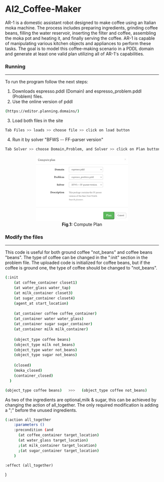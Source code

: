 # AI2_Coffee-Maker

AR-1 is a domestic assistant robot designed to make coffee using an Italian moka machine. The process includes preparing ingredients, grinding coffee beans, filling the water reservoir, inserting the filter and coffee, assembling the moka pot and heating it, and finally serving the coffee. AR-1 is capable of manipulating various kitchen objects and appliances to perform these tasks. The goal is to model this coffee-making scenario in a PDDL domain and generate at least one valid plan utilizing all of AR-1's capabilities.

### Running
----------------------

To run the program follow the next steps:

1) Downloads espresso.pddl (Domain) and espresso_problem.pddl (Problem) files.
2) Use the online version of pddl

```bash
(https://editor.planning.domains/)
```
3) Load both files in the site
```bash
Tab Files >> loads >> choose file >> click on load button
```
4) Run it by solver "BFWS -- FF-parser version"
```bash
Tab Solver >> choose Domain,Problem, and Solver >> click on Plan button
```
<p align="center">
    <img src="Images/solver.png?raw=true" alt="Fig.1: solver" width="300" style="display:inline-block; margin: 0 10px;" />
    <br />
    <strong>Fig.1:</strong> Compute Plan
</p>

### Modify the files
---------------------------------

This code is useful for both ground coffee "not_beans" and coffee beans "beans". The type of coffee can be changed in the ":init" section in the problem file. The uploaded code is initialized for coffee beans, but if the coffee is ground one, the type of coffee should be changed to "not_beans".
```bash
(:init
    (at coffee_container closet1)
    (at water_glass water_tap)
    (at milk_container closet3)
    (at sugar_container closet4)
    (agent_at start_location)
    
    (at_container coffee coffee_container)
    (at_container water water_glass)
    (at_container sugar sugar_container)
    (at_container milk milk_container)
    
    (object_type coffee beans)
    (object_type milk not_beans)
    (object_type water not_beans)
    (object_type sugar not_beans)
    
    (closed)
    (moka_closed)
    (container_closed)
  )
```
```bash
(object_type coffee beans)   >>>   (object_type coffee not_beans)
```

As two of the ingredients are optional,milk & sugar, this can be achieved by changing the action of all_together. The only required modification is adding a ";" before the unused ingredients.

```bash
(:action all_together
    :parameters ()
    :precondition (and
      (at coffee_container target_location)
      (at water_glass target_location)
      ;(at milk_container target_location)
      ;(at sugar_container target_location)
    )
```
    :effect (all_together)
  )
